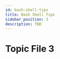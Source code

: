 ```yaml
---
id: bash-shell-tips
title: Bash Shell Tips
sidebar_position: 3
description: TBD
---
```


# Topic File 3
